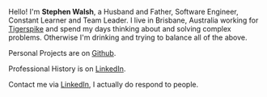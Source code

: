 ---
---

Hello! I'm **Stephen Walsh**, a Husband and Father, Software Engineer, Constant Learner and Team Leader.  I live in Brisbane, Australia working for [Tigerspike] and spend my days thinking about and solving complex problems.  Otherwise I'm drinking and trying to balance all of the above.

Personal Projects are on [Github].

Professional History is on [LinkedIn].

Contact me via [LinkedIn], I actually do respond to people.

[Github]: https://github.com/stphnwlsh
[LinkedIn]: https://www.linkedin.com/in/stphnwlsh
[Tigerspike]: https://tigerspike.com